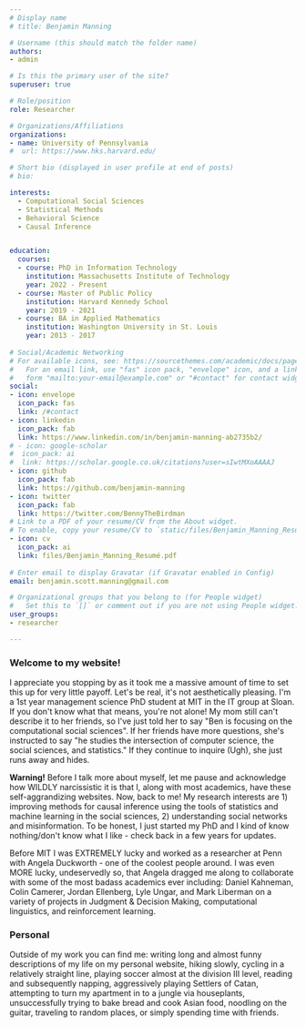 ```yaml
---
# Display name
# title: Benjamin Manning

# Username (this should match the folder name)
authors: 
- admin

# Is this the primary user of the site?
superuser: true

# Role/position
role: Researcher

# Organizations/Affiliations
organizations:
- name: University of Pennsylvania
#  url: https://www.hks.harvard.edu/

# Short bio (displayed in user profile at end of posts)
# bio: 

interests:
  - Computational Social Sciences
  - Statistical Methods
  - Behavioral Science
  - Causal Inference


education:
  courses:
  - course: PhD in Information Technology
    institution: Massachusetts Institute of Technology
    year: 2022 - Present
  - course: Master of Public Policy
    institution: Harvard Kennedy School
    year: 2019 - 2021
  - course: BA in Applied Mathematics
    institution: Washington University in St. Louis
    year: 2013 - 2017
    
# Social/Academic Networking
# For available icons, see: https://sourcethemes.com/academic/docs/page-builder/#icons
#   For an email link, use "fas" icon pack, "envelope" icon, and a link in the
#   form "mailto:your-email@example.com" or "#contact" for contact widget.
social:
- icon: envelope
  icon_pack: fas
  link: /#contact
- icon: linkedin
  icon_pack: fab
  link: https://www.linkedin.com/in/benjamin-manning-ab2735b2/
# - icon: google-scholar
#  icon_pack: ai
#  link: https://scholar.google.co.uk/citations?user=sIwtMXoAAAAJ
- icon: github
  icon_pack: fab
  link: https://github.com/benjamin-manning
- icon: twitter
  icon_pack: fab
  link: https://twitter.com/BennyTheBirdman
# Link to a PDF of your resume/CV from the About widget.
# To enable, copy your resume/CV to `static/files/Benjamin_Manning_Resumé.pdf` and uncomment the lines below.
- icon: cv
  icon_pack: ai
  link: files/Benjamin_Manning_Resumé.pdf
  
# Enter email to display Gravatar (if Gravatar enabled in Config)
email: benjamin.scott.manning@gmail.com

# Organizational groups that you belong to (for People widget)
#   Set this to `[]` or comment out if you are not using People widget.
user_groups:
- researcher

---
```

### **Welcome to my website!**

I appreciate you stopping by as it took me a massive amount of time to set this up for very little payoff. Let's be real, it's not aesthetically pleasing. I'm a 1st year management science PhD student at MIT in the IT group at Sloan. If you don't know what that means, you're not alone! My mom still can't describe it to her friends, so I've just told her to say "Ben is focusing on the computational social sciences". If her friends have more questions, she's instructed to say "he studies the intersection of computer science, the social sciences, and statistics." If they continue to inquire (Ugh), she just runs away and hides.

**Warning!** Before I talk more about myself, let me pause and acknowledge how WILDLY narcissistic it is that I, along with most academics, have these self-aggrandizing websites. Now, back to me! My research interests are 1) improving methods for causal inference using the tools of statistics and machine learning in the social sciences, 2) understanding social networks and misinformation. To be honest, I just started my PhD and I kind of know nothing/don't know what I like - check back in a few years for updates.

Before MIT I was EXTREMELY lucky and worked as a researcher at Penn with Angela Duckworth - one of the coolest people around. I was even MORE lucky, undeservedly so, that Angela dragged me along to collaborate with some of the most badass academics ever including: Daniel Kahneman, Colin Camerer, Jordan Ellenberg, Lyle Ungar, and Mark Liberman on a variety of projects in Judgment & Decision Making, computational linguistics, and reinforcement learning. 

### **Personal**

Outside of my work you can find me: writing long and almost funny descriptions of my life on my personal website, hiking slowly, cycling in a relatively straight line, playing soccer almost at the division III level, reading and subsequently napping, aggressively playing Settlers of Catan, attempting to turn my apartment in to a jungle via houseplants, unsuccessfully trying to bake bread and cook Asian food, noodling on the guitar, traveling to random places, or simply spending time with friends.
